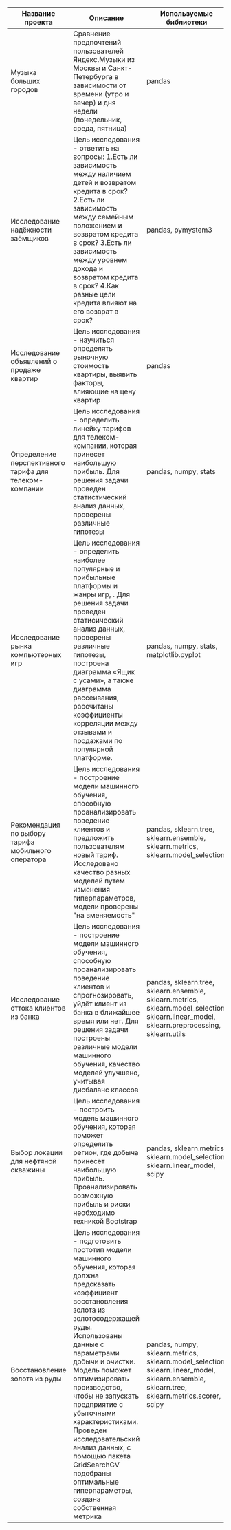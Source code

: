 **Название проекта** | **Описание** | **Используемые библиотеки**
------------ | ------------- | ------------- 
Музыка больших городов | Сравнение предпочтений пользователей Яндекс.Музыки из Москвы и Санкт-Петербурга в зависимости от времени (утро и вечер) и дня недели (понедельник, среда, пятница) | pandas
Исследование надёжности заёмщиков | Цель исследования - ответить на вопросы: 1.Есть ли зависимость между наличием детей и возвратом кредита в срок? 2.Есть ли зависимость между семейным положением и возвратом кредита в срок? 3.Есть ли зависимость между уровнем дохода и возвратом кредита в срок? 4.Как разные цели кредита влияют на его возврат в срок?| pandas, pymystem3
Исследование объявлений о продаже квартир | Цель исследования - научиться определять рыночную стоимость квартиры, выявить факторы, влияющие на цену квартир| pandas
Определение перспективного тарифа для телеком-компании | Цель исследования - определить линейку тарифов для телеком-компании, которая принесет наибольшую прибыль. Для решения задачи проведен статистический анализ данных, проверены различные гипотезы| pandas, numpy, stats
Исследование рынка компьютерных игр | Цель исследования - определить наиболее популярные и прибыльные платформы и жанры игр, . Для решения задачи проведен статисический анализ данных, проверены различные гипотезы, построена диаграмма «Ящик с усами», а также диаграмма рассеивания, рассчитаны коэффициенты корреляции между отзывами и продажами по популярной платформе. | pandas, numpy, stats, matplotlib.pyplot
Рекомендация по выбору тарифа мобильного оператора| Цель исследования - построение модели машинного обучения, способную проанализировать поведение клиентов и предложить пользователям новый тариф. Исследовано качество разных моделей путем изменения гиперпараметров, модели проверены "на вменяемость"| pandas, sklearn.tree, sklearn.ensemble, sklearn.metrics, sklearn.model_selection
Исследование оттока клиентов из банка| Цель исследования - построение модели машинного обучения, способную проанализировать поведение клиентов и спрогнозировать, уйдёт клиент из банка в ближайшее время или нет. Для решения задачи построены различные модели машинного обучения, качество моделей улучшено, учитывая дисбаланс классов| pandas, sklearn.tree, sklearn.ensemble, sklearn.metrics, sklearn.model_selection, sklearn.linear_model, sklearn.preprocessing, sklearn.utils
Выбор локации для нефтяной скважины| Цель исследования - построить модель машинного обучения, которая поможет определить регион, где добыча принесёт наибольшую прибыль. Проанализировать возможную прибыль и риски необходимо техникой Bootstrap| pandas, sklearn.metrics, sklearn.model_selection, sklearn.linear_model, scipy
Восстановление золота из руды|Цель исследования - подготовить прототип модели машинного обучения, которая должна предсказать коэффициент восстановления золота из золотосодержащей руды. Использованы данные с параметрами добычи и очистки. Модель поможет оптимизировать производство, чтобы не запускать предприятие с убыточными характеристиками. Проведен исследовательский анализ данных, с помощью пакета GridSearchCV подобраны оптимальные гиперпараметры, создана собственная метрика| pandas, numpy, sklearn.metrics, sklearn.model_selection, sklearn.linear_model, sklearn.ensemble, sklearn.tree, sklearn.metrics.scorer, scipy

